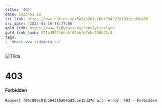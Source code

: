 ```yaml
---
title: '403'
date: 2023-01-10
src_link: https://www.notion.so/542a62e7cfb04794927d1861dcd9b409
src_date: '2023-01-10 18:27:00'
gold_link: https://www.tidydata.ru/rebelyticsland
gold_link_hash: 571a4927f6eb5f05a6fe7ebd708b31c5
tags:
- '#host_www_tidydata_ru'
---
```


  
  
![Tilda](https://tilda.ws/img/logo404.png)

403
===

#### Forbidden


```
Request f06c880c81bb04315a00ad2cbe15d37e with error: 403 - Forbidden
```
